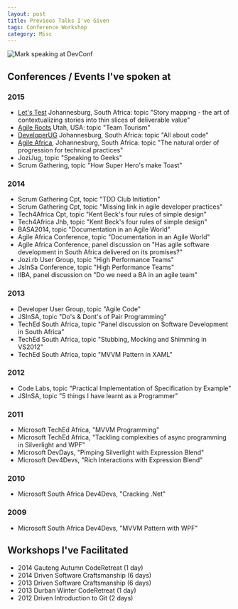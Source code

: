```yaml
---
layout: post
title: Previous Talks I've Given
tags: Conference Workshop
category: Misc
---
```


<img class="img-responsive" alt="Mark speaking at DevConf" src="{{ site.url }}/assets/images/Mark-Speaking-At-DevConf.jpg">

## Conferences / Events I've spoken at

### 2015

- [Let's Test](http://lets-test.com/) Johannesburg, South Africa: topic "Story mapping - the art of contextualizing stories into thin slices of deliverable value"  
- [Agile Roots](http://www.agileroots.com/) Utah, USA: topic "Team Tourism"  
- [DeveloperUG](http://www.developerug.org.za/) Johannesburg, South Africa: topic "All about code"  
- [Agile Africa](http://agileafricaconf.com/), Johannesburg, South Africa: topic "The natural order of progression for technical practices"  
- JoziJug, topic "Speaking to Geeks"  
- Scrum Gathering, topic "How Super Hero's make Toast"  

### 2014

- Scrum Gathering Cpt, topic "TDD Club Initiation"  
- Scrum Gathering Cpt, topic "Missing link in agile developer practices"  
- Tech4Africa Cpt, topic "Kent Beck's four rules of simple design"  
- Tech4Africa Jhb, topic "Kent Beck's four rules of simple design"  
- BASA2014, topic "Documentation in an Agile World"  
- Agile Africa Conference, topic "Documentation in an Agile World"  
- Agile Africa Conference, panel discussion on "Has agile software development in South Africa delivered on its promises?"  
- Jozi.rb User Group, topic "High Performance Teams"  
- JsInSa Conference, topic "High Performance Teams"  
- IIBA, panel discussion on "Do we need a BA in an agile team"  

### 2013

- Developer User Group, topic "Agile Code"  
- JSInSA, topic "Do's & Dont's of Pair Programming"  
- TechEd South Africa, topic "Panel discussion on Software Development in South Africa"  
- TechEd South Africa, topic "Stubbing, Mocking and Shimming in VS2012"  
- TechEd South Africa, topic "MVVM Pattern in XAML"  

### 2012

- Code Labs, topic "Practical Implementation of Specification by Example"  
- JSInSA, topic "5 things I have learnt as a Programmer"  

### 2011

- Microsoft TechEd Africa, "MVVM Programming"  
- Microsoft TechEd Africa, "Tackling complexities of async programming in Silverlight and WPF"  
- Microsoft DevDays, "Pimping Silverlight with Expression Blend"  
- Microsoft Dev4Devs, "Rich Interactions with Expression Blend"  

### 2010

- Microsoft South Africa Dev4Devs, "Cracking .Net"  

### 2009

- Microsoft South Africa Dev4Devs, "MVVM Pattern with WPF"  

## Workshops I've Facilitated

- 2014 Gauteng Autumn CodeRetreat (1 day)  
- 2014 Driven Software Craftsmanship (6 days)  
- 2013 Driven Software Craftsmanship (6 days)  
- 2013 Durban Winter CodeRetreat (1 day)  
- 2012 Driven Introduction to Git (2 days)  
